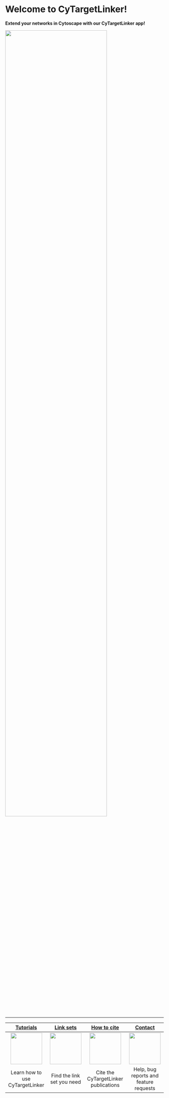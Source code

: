 # Welcome to CyTargetLinker!


**Extend your networks in Cytoscape with our CyTargetLinker app!**

<img src="https://github.com/CyTargetLinker/cytargetlinker-tutorials/blob/master/img/general/example.png" width="80%"/>

***


| [Tutorials](https://github.com/CyTargetLinker/cytargetlinker-tutorials/wiki/tutorials) | [Link sets](https://github.com/CyTargetLinker/cytargetlinker-tutorials/wiki/link-sets) | [How to cite](https://github.com/CyTargetLinker/cytargetlinker-tutorials/wiki/How-to-cite) | [Contact](https://github.com/CyTargetLinker/cytargetlinker-tutorials/wiki/contact)  |
| :---: | :---: | :---: | :---: |
| <img src="https://github.com/CyTargetLinker/cytargetlinker-tutorials/raw/master/img/icons/tutorials-icon.png" height="100"/> | <img src="https://github.com/CyTargetLinker/cytargetlinker-tutorials/raw/master/img/icons/network-icon.png" height="100"/> | <img src="https://github.com/CyTargetLinker/cytargetlinker-tutorials/raw/master/img/icons/citation.png" height="100"/> | <img src="https://github.com/CyTargetLinker/cytargetlinker-tutorials/raw/master/img/icons/contact.png" height="100"/>
| Learn how to use CyTargetLinker | Find the link set you need |  Cite the CyTargetLinker publications | Help, bug reports and feature requests |
